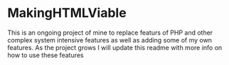# MakingHTMLViable

This is an ongoing project of mine to replace featurs of PHP and other complex system intensive features as well as adding some of my own features. As the project grows I will update this readme with more info on how to use these features
